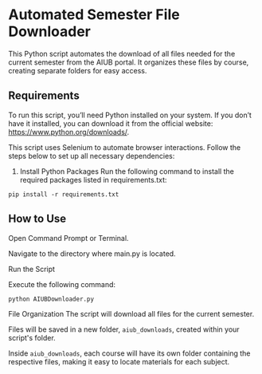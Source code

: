 
# Automated Semester File Downloader

This Python script automates the download of all files needed for the current semester from the AIUB portal. It organizes these files by course, creating separate folders for easy access.

## Requirements

To run this script, you’ll need Python installed on your system. If you don’t have it installed, you can download it from the official website: https://www.python.org/downloads/.

This script uses Selenium to automate browser interactions. Follow the steps below to set up all necessary dependencies:

1. Install Python Packages
   Run the following command to install the required packages listed in requirements.txt:

```
pip install -r requirements.txt
```


## How to Use

Open Command Prompt or Terminal.

Navigate to the directory where main.py is located.

Run the Script

Execute the following command:

```
python AIUBDownloader.py
```

File Organization
The script will download all files for the current semester.

Files will be saved in a new folder, `aiub_downloads`, created within your script's folder.

Inside `aiub_downloads`, each course will have its own folder containing the respective files, making it easy to locate materials for each subject.
